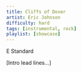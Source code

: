 ```yaml
---
title: Cliffs of Dover
artist: Eric Johnson
difficulty: hard
tags: [instrumental, rock]
playlist: [showcase]
---
```


E Standard

[Intro lead lines...]


